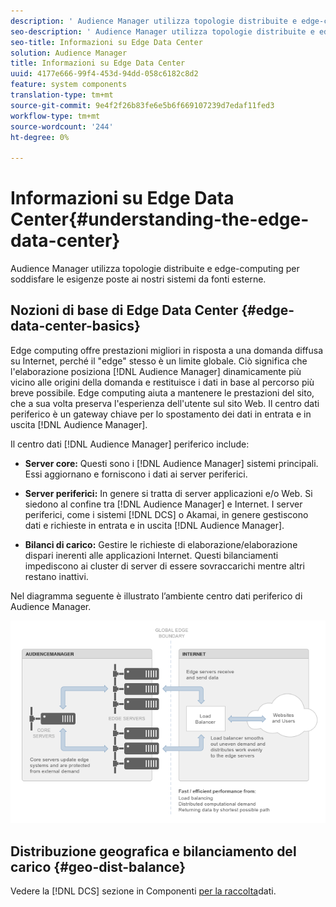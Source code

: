 ```yaml
---
description: ' Audience Manager utilizza topologie distribuite e edge-computing per soddisfare le esigenze poste ai nostri sistemi da fonti esterne.'
seo-description: ' Audience Manager utilizza topologie distribuite e edge-computing per soddisfare le esigenze poste ai nostri sistemi da fonti esterne.'
seo-title: Informazioni su Edge Data Center
solution: Audience Manager
title: Informazioni su Edge Data Center
uuid: 4177e666-99f4-453d-94dd-058c6182c8d2
feature: system components
translation-type: tm+mt
source-git-commit: 9e4f2f26b83fe6e5b6f669107239d7edaf11fed3
workflow-type: tm+mt
source-wordcount: '244'
ht-degree: 0%

---
```



# Informazioni su Edge Data Center{#understanding-the-edge-data-center}

 Audience Manager utilizza topologie distribuite e edge-computing per soddisfare le esigenze poste ai nostri sistemi da fonti esterne.

## Nozioni di base di Edge Data Center {#edge-data-center-basics}

<!-- 

c_compedge.xml

 -->

Edge computing offre prestazioni migliori in risposta a una domanda diffusa su Internet, perché il &quot;edge&quot; stesso è un limite globale. Ciò significa che l&#39;elaborazione posiziona [!DNL Audience Manager] dinamicamente più vicino alle origini della domanda e restituisce i dati in base al percorso più breve possibile. Edge computing aiuta a mantenere le prestazioni del sito, che a sua volta preserva l&#39;esperienza dell&#39;utente sul sito Web. Il centro dati periferico è un gateway chiave per lo spostamento dei dati in entrata e in uscita [!DNL Audience Manager].

Il centro dati [!DNL Audience Manager] periferico include:

* **Server core:** Questi sono i [!DNL Audience Manager] sistemi principali. Essi aggiornano e forniscono i dati ai server periferici.

* **Server periferici:** In genere si tratta di server applicazioni e/o Web. Si siedono al confine tra [!DNL Audience Manager] e Internet. I server periferici, come i sistemi [!DNL DCS] o Akamai, in genere gestiscono dati e richieste in entrata e in uscita [!DNL Audience Manager].

* **Bilanci di carico:** Gestire le richieste di elaborazione/elaborazione dispari inerenti alle applicazioni Internet. Questi bilanciamenti impediscono ai cluster di server di essere sovraccarichi mentre altri restano inattivi.

Nel diagramma seguente è illustrato l’ambiente  centro dati periferico di Audience Manager.

![](assets/edge_data_center.png)

## Distribuzione geografica e bilanciamento del carico {#geo-dist-balance}

Vedere la [!DNL DCS] sezione in Componenti [per la raccolta](../../reference/system-components/components-data-collection.md)dati.
